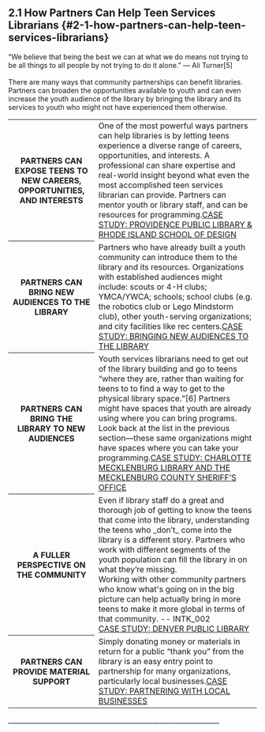 ## 2.1 How Partners Can Help Teen Services Librarians {#2-1-how-partners-can-help-teen-services-librarians}


<div class="text">“We believe that being the best we can at what we do means not trying to be all things to all people by not trying to do it alone.” — Ali Turner[5]</div>

<br>
There are many ways that community partnerships can benefit libraries. Partners can broaden the opportunities available to youth and can even increase the youth audience of the library by bringing the library and its services to youth who might not have experienced them otherwise.

<table class="heading-cell no-common-style">
<tr>
<th>PARTNERS CAN EXPOSE TEENS TO NEW CAREERS, OPPORTUNITIES, AND INTERESTS</th>
<td>One of the most powerful ways partners can help libraries is by letting teens experience a diverse range of careers, opportunities, and interests. A professional can share expertise and real-world insight beyond what even the most accomplished teen services librarian can provide. Partners can mentor youth or library staff, and can be resources for programming.<a href="#">CASE STUDY: PROVIDENCE PUBLIC LIBRARY & RHODE ISLAND SCHOOL OF DESIGN</a></td>
</tr>
<tr>
<th>PARTNERS CAN BRING NEW AUDIENCES TO THE LIBRARY</th>
<td>Partners who have already built a youth community can introduce them to the library and its resources. Organizations with established audiences might include: scouts or 4-H clubs; YMCA/YWCA; schools; school clubs (e.g. the robotics club or Lego Mindstorm club), other youth-serving organizations; and city facilities like rec centers.<a href="#">CASE STUDY: BRINGING NEW AUDIENCES TO THE LIBRARY</a></td>
</tr>
<tr>
<th>PARTNERS CAN BRING THE LIBRARY TO NEW AUDIENCES</th>
<td>Youth services librarians need to get out of the library building and go to teens “where they are, rather than waiting for teens to to find a way to get to the physical library space.”[6] Partners might have spaces that youth are already using where you can bring programs. Look back at the list in the previous section—these same organizations might have spaces where you can take your programming.<a href="#">CASE STUDY: CHARLOTTE MECKLENBURG LIBRARY AND THE MECKLENBURG COUNTY SHERIFF’S OFFICE</a></td>
</tr>
<tr>
<th>A FULLER PERSPECTIVE ON THE COMMUNITY</th>
<td>Even if library staff do a great and thorough job of getting to know the teens that come into the library, understanding the teens who _don’t_ come into the library is a different story. Partners who work with different segments of the youth population can fill the library in on what they’re missing.<div class="text">Working with other community partners who know what's going on in the big picture can help actually bring in more teens to make it more global in terms of that community. -- INTK_002</div><a href="#">CASE STUDY: DENVER PUBLIC LIBRARY</a></td>
</tr>
<tr>
<th>PARTNERS CAN PROVIDE MATERIAL SUPPORT</th>
<td>Simply donating money or materials in return for a public “thank you” from the library is an easy entry point to partnership for many organizations, particularly local businesses.<a href="#">CASE STUDY: PARTNERING WITH LOCAL BUSINESSES</a></td>
</tr>

</table>
___________________________________________________________________

[^5]: Turner, Ali. “Bring Your Dreams to the Library.” _Young Adult Library Services_, 2013.

[^6]: Braun, Linda W., Maureen L. Hartman, Sandra Hughes-Hassell, Kafi Kumasi, and Beth Yoke. “The Future of Library Services for and with Teens: A Call to Action.” Chicago, IL: YALSA, 2014, 16.